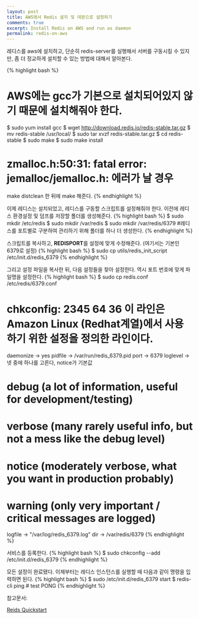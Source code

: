 ```yaml
---
layout: post
title: AWS에서 Redis 설치 및 데몬으로 설정하기
comments: true
excerpt: Install Redis on AWS and run as daemon
permalink: redis-on-aws
---
```

레디스를 aws에 설치하고, 단순히 redis-server를 실행해서 서버를 구동시킬 수 있지만, 좀 더 정교하게 설치할 수 있는 방법에 대해서 알아본다.

{% highlight bash %}
# AWS에는 gcc가 기본으로 설치되어있지 않기 때문에 설치해줘야 한다.
$ sudo yum install gcc
$ wget http://download.redis.io/redis-stable.tar.gz
$ mv redis-stable /usr/local/
$ sudo tar xvzf redis-stable.tar.gz
$ cd redis-stable
$ sudo make
$ sudo make install
# zmalloc.h:50:31: fatal error: jemalloc/jemalloc.h: 에러가 날 경우
make distclean 한 뒤에 make 해준다.
{% endhighlight %}

이제 레디스는 설치되었고, 레디스를 구동할 스크립트를 설정해줘야 한다. 이전에 레디스 환경설정 및 덤프를 저장할 폴더를 생성해준다.
{% highlight bash %}
$ sudo mkdir /etc/redis
$ sudo mkdir /var/redis
$ sudo mkdir /var/redis/6379 #레디스를 포트별로 구분하여 관리하기 위해 폴더를 하나 더 생성한다.
{% endhighlight %}

스크립트를 복사하고, **REDISPORT**를 설정에 맞게 수정해준다. (여기서는 기본인 6379로 설정)
{% highlight bash %}
$ sudo cp utils/redis_init_script /etc/init.d/redis_6379
{% endhighlight %}

그리고 설정 파일을 복사한 뒤, 다음 설정들을 찾아 설정한다. 역시 포트 번호에 맞게 파일명을 설정한다.
{% highlight bash %}
$ sudo cp redis.conf /etc/redis/6379.conf
# chkconfig: 2345 64 36 이 라인은 Amazon Linux (Redhat계열)에서 사용하기 위한 설정을 정의한 라인이다.
daemonize -> yes
pidfile -> /var/run/redis_6379.pid
port -> 6379
loglevel -> 넷 중에 하나를 고른다, notice가 기본값
# debug (a lot of information, useful for development/testing)
# verbose (many rarely useful info, but not a mess like the debug level)
# notice (moderately verbose, what you want in production probably)
# warning (only very important / critical messages are logged)
logfile -> "/var/log/redis_6379.log"
dir -> /var/redis/6379
{% endhighlight %}

서비스를 등록한다.
{% highlight bash %}
$ sudo chkconfig --add /etc/init.d/redis_6379
{% endhighlight %}

모든 설정이 완료됐다. 이제부터는 레디스 인스턴스를 실행할 때 다음과 같이 명령을 입력하면 된다.
{% highlight bash %}
$ sudo /etc/init.d/redis_6379 start
$ redis-cli ping   # test
PONG
{% endhighlight %}

참고문서:

[Reids Quickstart](https://redis.io/topics/quickstart)